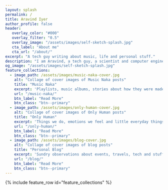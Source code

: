 ```yaml
---
layout: splash
permalink: /
title: Aravind Iyer
author_profile: false
header:
   overlay_color: "#000"
   overlay_filter: "0.5"
   overlay_image: "/assets/images/self-sketch-splash.jpg"
   cta_label: "About me"
   cta_url: "/about/"
excerpt: "A tech guy writing about music, life and personal stuff."
description: "I am Aravind, a tech guy, a scientist and computer engineer by training, writing about music, life and personal stuff. My writings cover stories about music, playlists and albums, human emotions and ordinary things that make us human, and narrations of things happening in my ordinary life."
og_image: "/assets/images/self-sketch-splash.jpg"
feature_collections:
  - image_path: /assets/images/music-naka-cover.jpg
    alt: "Collage of cover images of Music Naka posts"
    title: "Music Naka"
    excerpt: 'Playlists, music albums, stories about how they were made or how I found them.'
    url: "/music-naka/"
    btn_label: "Read More"
    btn_class: "btn--primary"
  - image_path: /assets/images/only-human-cover.jpg
    alt: "Collage of cover images of Only Human posts"
    title: "Only Human"
    excerpt: 'Things we do, emotions we feel and little everyday things that make us human.'
    url: "/only-human/"
    btn_label: "Read More"
    btn_class: "btn--primary"
  - image_path: /assets/images/blog-cover.jpg
    alt: "Collage of cover images of blog posts"
    title: "Personal Blog"
    excerpt: 'Sundry observations about events, travels, tech and stuff in an ordinary life.'
    url: "/blog/"
    btn_label: "Read More"
    btn_class: "btn--primary"
---
```


{% include feature_row id="feature_collections" %}

